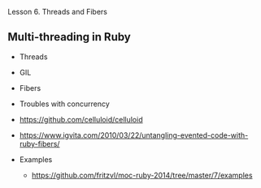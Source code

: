 Lesson 6. Threads and Fibers

Multi-threading in Ruby
---------------

* Threads
* GIL
* Fibers
* Troubles with concurrency


* https://github.com/celluloid/celluloid
* https://www.igvita.com/2010/03/22/untangling-evented-code-with-ruby-fibers/



* Examples
  * https://github.com/fritzvl/moc-ruby-2014/tree/master/7/examples
